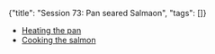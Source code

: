 {"title": "Session 73: Pan seared Salmaon", "tags": []}

* [Heating the pan](https://www.youtube.com/watch?v=CB-SCA1reqE)
* [Cooking the salmon](https://www.youtube.com/watch?v=TwTECqKNNmc)


